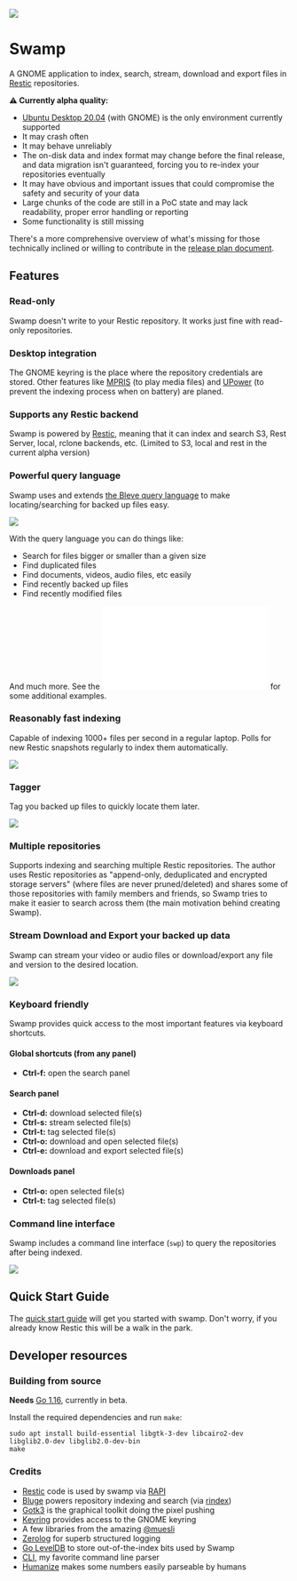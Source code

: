 ![](docs/images/swampapp.png)

# Swamp

A GNOME application to index, search, stream, download and export files in [Restic](https://restic.net) repositories.

**⚠️ Currently alpha quality:**

* [Ubuntu Desktop 20.04](https://releases.ubuntu.com/20.04) (with GNOME) is the only environment currently supported
* It may crash often
* It may behave unreliably
* The on-disk data and index format may change before the final release, and data migration isn't guaranteed, forcing you to re-index your repositories eventually
* It may have obvious and important issues that could compromise the safety and security of your data
* Large chunks of the code are still in a PoC state and may lack readability, proper error handling or reporting
* Some functionality is still missing

There's a more comprehensive overview of what's missing for those technically inclined or willing to contribute in the [release plan document](docs/release_plan.md).

## Features

### Read-only

Swamp doesn't write to your Restic repository. It works just fine with read-only repositories.

### Desktop integration

The GNOME keyring is the place where the repository credentials are stored. Other features like [MPRIS](https://specifications.freedesktop.org/mpris-spec/latest/) (to play media files) and [UPower](https://upower.freedesktop.org/) (to prevent the indexing process when on battery) are planed.

### Supports any Restic backend

Swamp is powered by [Restic](https://restic.net), meaning that it can index and search S3, Rest Server, local, rclone backends, etc. (Limited to S3, local and rest in the current alpha version)

### Powerful query language

Swamp uses and extends [the Bleve query language](https://blevesearch.com/docs/Query/) to make locating/searching for backed up files easy.

![](docs/images/search.png)

With the query language you can do things like:

* Search for files bigger or smaller than a given size
* Find duplicated files
* Find documents, videos, audio files, etc easily
* Find recently backed up files
* Find recently modified files

And much more. See the ![query language tutorial](docs/queries.md) for some additional examples.

### Reasonably fast indexing

Capable of indexing 1000+ files per second in a regular laptop. Polls for new Restic snapshots regularly to index them automatically.

![](https://j.gifs.com/gZRMll@512x300.gif)

### Tagger

Tag you backed up files to quickly locate them later.

![](docs/images/tags.png)

### Multiple repositories

Supports indexing and searching multiple Restic repositories. The author uses Restic repositories as "append-only, deduplicated and encrypted storage servers" (where files are never pruned/deleted) and shares some of those repositories with family members and friends, so Swamp tries to make it easier to search across them (the main motivation behind creating Swamp).

### Stream Download and Export your backed up data

Swamp can stream your video or audio files or download/export any file and version to the desired location.

![](docs/images/menu.png)

### Keyboard friendly

Swamp provides quick access to the most important features via keyboard shortcuts.

#### Global shortcuts (from any panel)

* **Ctrl-f:** open the search panel

#### Search panel

* **Ctrl-d:** download selected file(s)
* **Ctrl-s:** stream selected file(s)
* **Ctrl-t:** tag selected file(s)
* **Ctrl-o:** download and open selected file(s)
* **Ctrl-e:** download and export selected file(s)

#### Downloads panel

* **Ctrl-o:** open selected file(s)
* **Ctrl-t:** tag selected file(s)

### Command line interface

Swamp includes a command line interface (`swp`) to query the repositories after being indexed.

![](docs/images/cli.png)

## Quick Start Guide

The [quick start guide](docs/quickstart.md) will get you started with swamp. Don't worry, if you already know Restic this will be a walk in the park.

## Developer resources

### Building from source

**Needs** [Go 1.16](https://golang.org/dl/#unstable), currently in beta.

Install the required dependencies and run `make`:

```
sudo apt install build-essential libgtk-3-dev libcairo2-dev libglib2.0-dev libglib2.0-dev-bin
make
```

### Credits

* [Restic](https://github.com/restic/restic) code is used by swamp via [RAPI](https://github.com/rubiojr/rapi)
* [Bluge](https://github.com/blugelabs/bluge) powers repository indexing and search (via [rindex](https://github.com/rubiojr/rindex))
* [Gotk3](https://github.com/gotk3/gotk3) is the graphical toolkit doing the pixel pushing
* [Keyring](https://github.com/zalando/go-keyring) provides access to the GNOME keyring
* A few libraries from the amazing [@muesli](https://github.com/muesli)
* [Zerolog](https://github.com/rs/zerolog) for superb structured logging
* [Go LevelDB](https://github.com/syndtr/goleveldb) to store out-of-the-index bits used by Swamp
* [CLI](https://github.com/urfave/cli), my favorite command line parser
* [Humanize](https://github.com/dustin/go-humanize) makes some numbers easily parseable by humans
